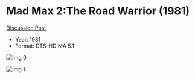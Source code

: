 # Mad Max 2:The Road Warrior (1981)

[Discussion Post](https://www.avsforum.com/threads/bass-eq-for-filtered-movies.2995212/post-58070586)

* Year: 1981
* Format: DTS-HD MA 5.1

![img 0](https://i.imgur.com/YfQ4JyK.jpg)

![img 1](https://i.imgur.com/hwLA3oM.jpg)

